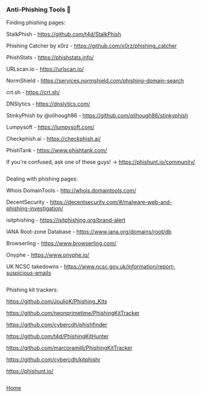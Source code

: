 ### Anti-Phishing Tools 🎣 

Finding phishing pages:

StalkPhish - https://github.com/t4d/StalkPhish

Phishing Catcher by x0rz - https://github.com/x0rz/phishing_catcher

PhishStats - https://phishstats.info/

URLscan.io - https://urlscan.io/

NormShield - https://services.normshield.com/phishing-domain-search

crt.sh - https://crt.sh/

DNSlytics - https://dnslytics.com/

StinkyPhish by @olihough86 - https://github.com/olihough86/stinkyphish

Lumpysoft - https://lumpysoft.com/

Checkphish.ai - https://checkphish.ai/

PhishTank - https://www.phishtank.com/

If you're confused, ask one of these guys! -> https://phishunt.io/community/

```

```

Dealing with phishing pages:

Whois DomainTools - http://whois.domaintools.com/

DecentSecurity - https://decentsecurity.com/#/malware-web-and-phishing-investigation/

isitphishing - https://isitphishing.org/brand-alert

IANA Root-zone Database - https://www.iana.org/domains/root/db

Browserling - https://www.browserling.com/

Onyphe - https://www.onyphe.io/

UK NCSC takedowns - https://www.ncsc.gov.uk/information/report-suspicious-emails

```

```

Phishing kit trackers: 

https://github.com/JoulioK/Phishing_Kits

https://github.com/neonprimetime/PhishingKitTracker

https://github.com/cybercdh/phishfinder

https://github.com/t4d/PhishingKitHunter

https://github.com/marcoramilli/PhishingKitTracker

https://github.com/cybercdh/kitphishr

https://phishunt.io/

```

```
[Home](https://github.com/WilliamThomas-sec/Opensource-tools)
